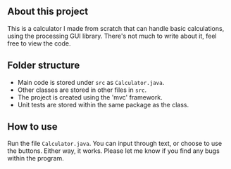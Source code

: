 ## About this project

This is a calculator I made from scratch that can handle basic calculations, using the processing GUI library. There's not much to write about it, feel free to view the code.

## Folder structure

- Main code is stored under `src` as `Calculator.java`.
- Other classes are stored in other files in `src`.
- The project is created using the 'mvc' framework.
- Unit tests are stored within the same package as the class.

## How to use
Run the file `Calculator.java`.
You can input through text, or choose to use the buttons. Either way, it works.
Please let me know if you find any bugs within the program.
